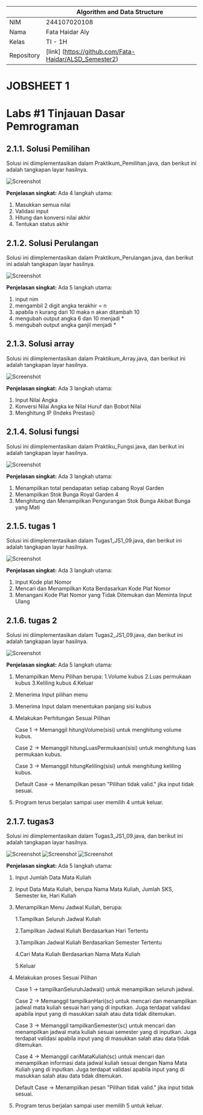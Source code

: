 
|  | Algorithm and Data Structure |
|--|--|
| NIM |  244107020108|
| Nama |  Fata Haidar Aly |
| Kelas | TI - 1H |
| Repository | [link] (https://github.com/Fata-Haidar/ALSD_Semester2) |

# JOBSHEET 1

# Labs #1 Tinjauan Dasar Pemrograman

## 2.1.1. Solusi Pemilihan

Solusi ini diimplementasikan dalam Praktikum_Pemilihan.java, dan berikut ini adalah tangkapan layar hasilnya.

![Screenshot](img/pemilihan.png)

**Penjelasan singkat:** Ada 4 langkah utama:
1. Masukkan semua nilai
2. Validasi input
3. Hitung dan konversi nilai akhir
4. Tentukan status akhir

## 2.1.2. Solusi Perulangan

Solusi ini diimplementasikan dalam Praktikum_Perulangan.java, dan berikut ini adalah tangkapan layar hasilnya.

![Screenshot](img/P_perulangan.png)

**Penjelasan singkat:** Ada 5 langkah utama:
1. input nim
2. mengambil 2 digit angka terakhir = n
3. apabila n kurang dari 10 maka n akan ditambah 10
4. mengubah output angka 6 dan 10 menjadi *
5. mengubah output angka ganjil menjadi *


## 2.1.3. Solusi array

Solusi ini diimplementasikan dalam Praktikum_Array.java, dan berikut ini adalah tangkapan layar hasilnya.

![Screenshot](img/array.png)

**Penjelasan singkat:** Ada 3 langkah utama:
1. Input Nilai Angka 
2. Konversi Nilai Angka ke Nilai Huruf dan Bobot Nilai
3. Menghitung IP (Indeks Prestasi)

## 2.1.4. Solusi fungsi

Solusi ini diimplementasikan dalam Praktiku_Fungsi.java, dan berikut ini adalah tangkapan layar hasilnya.

![Screenshot](img/P_fungsi.png)

**Penjelasan singkat:** Ada 3 langkah utama:
1. Menampilkan total pendapatan setiap cabang Royal Garden
2. Menampilkan Stok Bunga Royal Garden 4
3. Menghitung dan Menampilkan Pengurangan Stok Bunga Akibat Bunga yang Mati

## 2.1.5. tugas 1

Solusi ini diimplementasikan dalam Tugas1_JS1_09.java, dan berikut ini adalah tangkapan layar hasilnya.

![Screenshot](img/t1.png)

**Penjelasan singkat:** Ada 3 langkah utama:
1. Input Kode plat Nomor
2. Mencari dan Menampilkan Kota Berdasarkan Kode Plat Nomor
3. Menangani Kode Plat Nomor yang Tidak Ditemukan dan Meminta Input Ulang

## 2.1.6. tugas 2

Solusi ini diimplementasikan dalam Tugas2_JS1_09.java, dan berikut ini adalah tangkapan layar hasilnya.

![Screenshot](img/t2.png)

**Penjelasan singkat:** Ada 5 langkah utama:
1. Menampilkan Menu Pilihan berupa:
    1.Volume kubus
    2.Luas permukaan kubus
    3.Keliling kubus
    4.Keluar 
2. Menerima Input pilihan menu
3. Menerima Input dalam menentukan panjang sisi kubus
4. Melakukan Perhitungan Sesuai Pilihan
    
    Case 1 → Memanggil hitungVolume(sisi) untuk menghitung volume kubus.
    
    Case 2 → Memanggil hitungLuasPermukaan(sisi) untuk menghitung luas permukaan kubus.
    
    Case 3 → Memanggil hitungKeliling(sisi) untuk menghitung keliling kubus.
    
    Default Case → Menampilkan pesan "Pilihan tidak valid." jika input tidak sesuai.
5. Program terus berjalan sampai user memilih 4 untuk keluar.

## 2.1.7. tugas3

Solusi ini diimplementasikan dalam Tugas3_JS1_09.java, dan berikut ini adalah tangkapan layar hasilnya.

![Screenshot](img/t3_1.png)
![Screenshot](img/t3_2.png)
![Screenshot](img/t3_3.png)

**Penjelasan singkat:** Ada 5 langkah utama:
1. Input Jumlah Data Mata Kuliah
2. Input Data Mata Kuliah, berupa Nama Mata Kuliah, Jumlah SKS, Semester ke, Hari Kuliah 
3. Menampilkan Menu Jadwal Kuilah, berupa:
   
    1.Tampilkan Seluruh Jadwal Kuliah 
   
    2.Tampilkan Jadwal Kuliah Berdasarkan Hari Tertentu
   
    3.Tampilkan Jadwal Kuliah Berdasarkan Semester Tertentu
   
    4.Cari Mata Kuliah Berdasarkan Nama Mata Kuliah
   
    5.Keluar
4. Melakukan proses Sesuai Pilihan
   
    Case 1 → tampilkanSeluruhJadwal() untuk menampilkan seluruh jadwal.
    
    Case 2 → Memanggil tampilkanHari(sc) untuk mencari dan menampilkan jadwal mata kuliah sesuai hari yang di inputkan. Juga terdapat validasi apabila input yang di masukkan salah atau data tidak ditemukan.
    
    Case 3 → Memanggil tampilkanSemester(sc) untuk mencari dan menampilkan jadwal mata kuliah sesuai semester yang di inputkan. Juga terdapat validasi apabila input yang di masukkan salah atau data tidak ditemukan.
    
    Case 4 → Memanggil cariMataKuliah(sc) untuk mencari dan menampilkan informasi data jadwal kuliah sesuai dengan Nama Mata Kuliah yang di inputkan. Juga terdapat validasi apabila input yang di masukkan salah atau data tidak ditemukan.
   
    Default Case → Menampilkan pesan "Pilihan tidak valid." jika input tidak sesuai.
5. Program terus berjalan sampai user memilih 5 untuk keluar.






